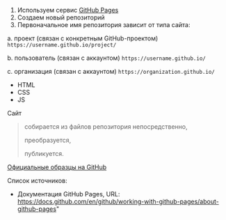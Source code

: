 1. Используем сервис [GitHub Pages](https://pages.github.com/)
2. Создаем новый репозиторий
3. Первоначальное имя репозитория зависит от типа сайта: 

  a. проект (связан с конкретным GitHub-проектом) `https://username.github.io/project/`
  
  b. пользователь (связан с аккаунтом) `https://username.github.io/`
  
  c. организация (связан с аккаунтом) `https://organization.github.io/`
 
 * HTML
 * CSS
 * JS
 
Сайт 
> собирается из файлов репозитория непосредственно,
> 
> преобразуется,
>
> публикуется.
 
[Официальные образцы на GitHub](https://github.com/collections/github-pages-examples)
        
Список источников:
* Документация GitHub Pages, URL: https://docs.github.com/en/github/working-with-github-pages/about-github-pages"
